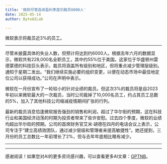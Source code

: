 ```yaml
---
title: '微软尽管连续盈利季度仍裁员6000人'
date: 2025-05-14
author: ByteAILab

---
```


微软表示将裁员近3%的员工。

---
尽管未披露具体的失业人数，但预计将达到约6000人。根据去年六月的数据显示，微软共有228,000名全职员工，其中约55%位于美国。这家位于华盛顿州雷德蒙德的科技巨头表示，裁员将涵盖所有级别和地区，但将重点减少管理层级别。通知于星期二发出。“我们继续实施必要的组织变更，以便在动态市场中最佳地定位公司以获得成功。”公司在声明中表示。

微软在一月份宣布了一轮较小的针对业绩的裁员。但这次3%的裁员将是自2023年初以来微软最大的一次裁员，当时公司裁掉了10,000名员工，约占其员工总数的5%，加入了其他科技公司缩减疫情期间扩张的行列。

最新的裁员消息恰逢微软报告强劲的销售和利润，超过了华尔街的预期，这在科技行业和美国经济动荡的时期为投资者带来了些许安慰。过去四个季度，微软的业绩均超出华尔街的预期。公司的首席财务官艾米·胡德在四月的电话会议上表示，公司专注于“建立高绩效团队，通过减少层级和管理者来提高敏捷性”。她还提到，三月份的员工总数比一年前增长了2%，但与去年年底相比略有减少。

---
---
感谢阅读！如果您对AI的更多资讯感兴趣，可以查看更多AI文章：[GPTNB](https://gptnb.com)。